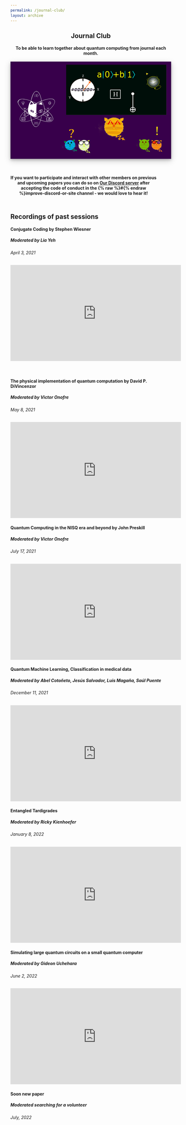 ```yaml
---
permalink: /journal-club/
layout: archive
---
```


<link href="/assets/css/areas.css" rel="stylesheet" type="text/css">
<link rel="stylesheet" href="http://netdna.bootstrapcdn.com/font-awesome/4.7.0/css/font-awesome.min.css">
<link rel="stylesheet" href="http://netdna.bootstrapcdn.com/bootstrap/3.3.7/css/bootstrap.min.css">
<link href="http://www.jqueryscript.net/css/jquerysctipttop.css" rel="stylesheet" type="text/css">
<script src="https://cdn.mathjax.org/mathjax/latest/MathJax.js?config=TeX-AMS-MML_HTMLorMML" type="text/javascript"></script>
<style>
.button {
  background-color: #4CAF50; /* Green */
  border: none;
  color: white;
  padding: 16px 32px;
  text-align: center;
  text-decoration: none;
  display: inline-block;
  font-size: 16px;
  margin: 4px 2px;
  transition-duration: 0.4s;
  cursor: pointer;
}

.qontributor {
  background-color: white;
  color: black;
  border: 2px solid #6d2f15;
  width: 48%;
}
.qontributor:hover {
  background-color: #6d2f15;
  color: white;
  width: 48%;
}


.qurator {
  background-color: white;
  color: black;
  border: 2px solid #005853;
  width: 48%;
}
.qurator:hover {
  background-color: #005853;
  color: white;
  width: 48%;
}

* {
  box-sizing: border-box;
}

.column {
  float: left;
  width: 50%;
  padding: 5px;
}

/* Clearfix (clear floats) */
.row::after {
  content: "";
  clear: both;
  display: table;
}

.page__footer {color: #FFFFFF;font-size: 16px;}
.site-logo img {
  max-height: 4rem;
}

.page__footer-copyright {
  font-size: 20px;
}


div p{
text-align: justify;”
}
	
.archive{
display: flex;
align-items: center;
flex-direction: column;
}	
	
</style>
<!-- Header -->

<header class="w3-display-container w3-content w3-wide" id="home">

<div class="w3-container w3-padding-32" id="projects" style="width: 55vw;">
    <h2 class="w3-border-bottom w3-border-light-grey w3-padding-16">Journal Club</h2>
    <h4>To be able to learn together about quantum computing from journal each month.</h4>
  </div>

<div style="width: 55vw">
	<img src="/assets/images/journalclub_cover.png" style="background-color: white;box-shadow: 0 4px 8px 0 rgba(0, 0, 0, 0.2), 0 6px 20px 0 rgba(0, 0, 0, 0.19);display: block;margin-left: auto;margin-right: auto;">
</div>
<br> <br>

<div class="w3-container w3-padding-32" style="width: 50vw" >		
<h4>If you want to participate and interact with other members on previous and upcoming papers you can do so on  <a href="https://discord.gg/NDm9e9W">Our Discord server</a> after accepting the code of conduct in the {% raw %}#{% endraw %}improve-discord-or-site channel - we would love to hear it!</h4>
</div>


</header>


<div class="w3-container w3-padding-32" style="width: 55vw" >		

<h2>Recordings of past sessions</h2>
<div style="width: 55vw">
	<h4> Conjugate Coding by  Stephen Wiesner </h4>
	<h5> Moderated by Lia Yeh </h5>
	<h6> April 3, 2021 </h6>
	<iframe width="560" height="315" src="https://www.youtube.com/embed/EiDpvlSiC3k" frameborder="0" allow="accelerometer; autoplay; encrypted-media; gyroscope; picture-in-picture" allowfullscreen></iframe>
</div>
<br> <br>
	
<div style="width: 55vw">
	<h4>The physical implementation of quantum computation  by David P. DiVincenzor </h4>
	<h5> Moderated  by Victor Onofre </h5>
	<h6>May 8, 2021 </h6>
	<iframe width="560" height="315" src="https://www.youtube.com/embed/AVDIXNLGCDk" frameborder="0" allow="accelerometer; autoplay; encrypted-media; gyroscope; picture-in-picture" allowfullscreen></iframe>	
</div>


<div style="width: 55vw">
	<h4>Quantum Computing in the NISQ era and beyond by John Preskill </h4>
	<h5> Moderated  by Victor Onofre </h5>
	<h6>July 17, 2021 </h6>
	<iframe width="560" height="315" src="https://www.youtube.com/embed/J4JTumTV6C8" frameborder="0" allow="accelerometer; autoplay; encrypted-media; gyroscope; picture-in-picture" allowfullscreen></iframe>	
</div>


<div style="width: 55vw">
	<h4>Quantum Machine Learning, Classification in medical data </h4>
	<h5> Moderated  by  Abel Cotoñeto, Jesús Salvador, Luis Magaña, Saúl Puente</h5>
	<h6>December 11, 2021 </h6>
	<iframe width="560" height="315" src="https://www.youtube.com/embed/dx7eqQYPqeA" frameborder="0" allow="accelerometer; autoplay; encrypted-media; gyroscope; picture-in-picture" allowfullscreen></iframe>	
</div>


<div style="width: 55vw">
	<h4>Entangled Tardigrades </h4>
	<h5> Moderated  by  Ricky Kienhoefer</h5>
	<h6>January 8, 2022 </h6>
	<iframe width="560" height="315" src="https://www.youtube.com/embed/APx-WCMRKzg" frameborder="0" allow="accelerometer; autoplay; encrypted-media; gyroscope; picture-in-picture" allowfullscreen></iframe>	
</div>
	
	
<div style="width: 55vw">
	<h4>Simulating large quantum circuits on a small quantum computer </h4>
	<h5> Moderated  by  Gideon Uchehara</h5>
	<h6>June 2, 2022 </h6>
	<iframe width="560" height="315" src="https://www.youtube.com/embed/Oz2JvfqgpHs" frameborder="0" allow="accelerometer; autoplay; encrypted-media; gyroscope; picture-in-picture" allowfullscreen></iframe>	
</div>



<div style="width: 55vw">
	<h4>Soon new paper </h4>
	<h5> Moderated  searching for a volunteer </h5>
	<h6>July, 2022 </h6>
</div>
	
</div>
<!-- End page content -->
